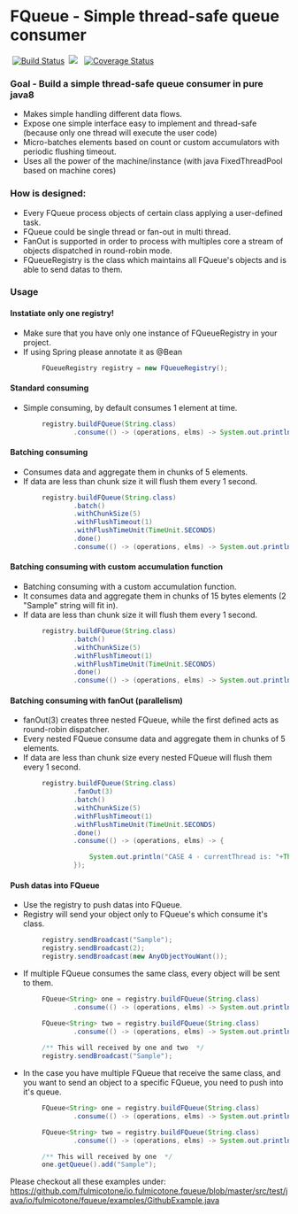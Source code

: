 # FQueue - Simple thread-safe queue consumer
&nbsp;[![Build Status](https://travis-ci.org/fulmicotone/io.fulmicotone.fqueue.svg?branch=master)](https://travis-ci.org/fulmicotone/io.fulmicotone.fqueue) &nbsp;[![](https://jitpack.io/v/fulmicotone/io.fulmicotone.fqueue.svg)](https://jitpack.io/#fulmicotone/io.fulmicotone.fqueue) &nbsp; [![Coverage Status](https://coveralls.io/repos/github/fulmicotone/io.fulmicotone.fqueue/badge.svg?branch=master)](https://coveralls.io/github/fulmicotone/io.fulmicotone.fqueue?branch=master)


### Goal - Build a simple thread-safe queue consumer in pure java8

- Makes simple handling different data flows.
- Expose one simple interface easy to implement and thread-safe (because only one thread will execute the user code)
- Micro-batches elements based on count or custom accumulators with periodic flushing timeout.
- Uses all the power of the machine/instance (with java FixedThreadPool based on machine cores)


### How is designed:

- Every FQueue process objects of certain class applying a user-defined task.
- FQueue could be single thread or fan-out in multi thread.
- FanOut is supported in order to process with multiples core a stream of objects dispatched in round-robin mode.
- FQueueRegistry is the class which maintains all FQueue's objects and is able to send datas to them.


### Usage

#### Instatiate only one registry!
- Make sure that you have only one instance of FQueueRegistry in your project.
- If using Spring please annotate it as @Bean

```java
        FQueueRegistry registry = new FQueueRegistry();
```



#### Standard consuming
- Simple consuming, by default consumes 1 element at time.

```java
        registry.buildFQueue(String.class)
                .consume(() -> (operations, elms) -> System.out.println("CASE 1 - Elements batched are: "+elms.size()));

```


#### Batching consuming
- Consumes data and aggregate them in chunks of 5 elements.
- If data are less than chunk size it will flush them every 1 second.
```java
        registry.buildFQueue(String.class)
                .batch()
                .withChunkSize(5)
                .withFlushTimeout(1)
                .withFlushTimeUnit(TimeUnit.SECONDS)
                .done()
                .consume(() -> (operations, elms) -> System.out.println("CASE 2 - Elements batched are: "+elms.size()));
```


#### Batching consuming with custom accumulation function
- Batching consuming with a custom accumulation function.
- It consumes data and aggregate them in chunks of 15 bytes elements (2 "Sample" string will fit in).
- If data are less than chunk size it will flush them every 1 second.
```java
        registry.buildFQueue(String.class)
                .batch()
                .withChunkSize(5)
                .withFlushTimeout(1)
                .withFlushTimeUnit(TimeUnit.SECONDS)
                .done()
                .consume(() -> (operations, elms) -> System.out.println("CASE 2 - Elements batched are: "+elms.size()));
```


#### Batching consuming with fanOut (parallelism)
- fanOut(3) creates three nested FQueue, while the first defined acts as round-robin dispatcher.
- Every nested FQueue consume data and aggregate them in chunks of 5 elements.
- If data are less than chunk size every nested FQueue will flush them every 1 second.
```java
        registry.buildFQueue(String.class)
                .fanOut(3)
                .batch()
                .withChunkSize(5)
                .withFlushTimeout(1)
                .withFlushTimeUnit(TimeUnit.SECONDS)
                .done()
                .consume(() -> (operations, elms) -> {

                    System.out.println("CASE 4 - currentThread is: "+Thread.currentThread().getName()+ " - Elements batched are: "+elms.size());
                });
```

#### Push datas into FQueue
- Use the registry to push datas into FQueue.
- Registry will send your object only to FQueue's which consume it's class.
```java
        registry.sendBroadcast("Sample");
        registry.sendBroadcast(2);
        registry.sendBroadcast(new AnyObjectYouWant());
```
- If multiple FQueue consumes the same class, every object will be sent to them.
```java
        FQueue<String> one = registry.buildFQueue(String.class)
                .consume(() -> (operations, elms) -> System.out.println("ONE - Elements received are: " + elms.size()));

        FQueue<String> two = registry.buildFQueue(String.class)
                .consume(() -> (operations, elms) -> System.out.println("TWO - Elements batched are: " + elms.size()));
        
        /** This will received by one and two  */
        registry.sendBroadcast("Sample");
```

- In the case you have multiple FQueue that receive the same class, and you want to send an object to a specific FQueue, you need to push into it's queue. 
```java
        FQueue<String> one = registry.buildFQueue(String.class)
                .consume(() -> (operations, elms) -> System.out.println("ONE - Elements received are: " + elms.size()));

        FQueue<String> two = registry.buildFQueue(String.class)
                .consume(() -> (operations, elms) -> System.out.println("TWO - Elements batched are: " + elms.size()));

        /** This will received by one  */
        one.getQueue().add("Sample");
```


Please checkout all these examples under:
https://github.com/fulmicotone/io.fulmicotone.fqueue/blob/master/src/test/java/io/fulmicotone/fqueue/examples/GithubExample.java